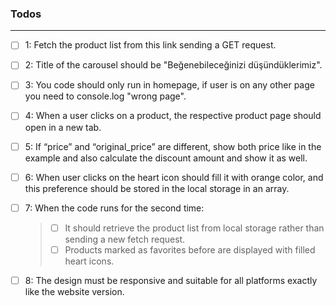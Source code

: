 ### Todos
---
- [ ] 1: Fetch the product list from this link sending a GET request.
- [ ] 2: Title of the carousel should be "Beğenebileceğinizi düşündüklerimiz".
- [ ] 3: You code should only run in homepage, if user is on any other page you need to console.log "wrong page". 

- [ ] 4: When a user clicks on a product, the respective product page should open in a new tab.

- [ ] 5: If “price” and “original_price” are different, show both price like in the example and also calculate the discount amount and show it as well. 

- [ ] 6: When user clicks on the heart icon should fill it with orange color, and this preference should be stored in the local storage in an array.

- [ ] 7: When the code runs for the second time: 
  > - [ ] It should retrieve the product list from local storage rather than sending a new fetch request. 
  > - [ ] Products marked as favorites before are displayed with filled heart icons. 
  
- [ ] 8: The design must be responsive and suitable for all platforms exactly like the website version.